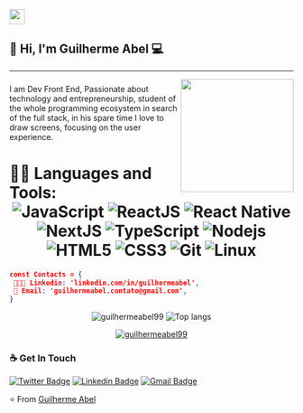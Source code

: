 <p align="left">
  <img src="https://user-images.githubusercontent.com/5679180/79618120-0daffb80-80be-11ea-819e-d2b0fa904d07.gif" width="27px">
</p>

## 👋 Hi, I'm Guilherme Abel :computer:
 ------------
<img align='right' src='https://user-images.githubusercontent.com/5713670/87202985-820dcb80-c2b6-11ea-9f56-7ec461c497c3.gif' width='200"'>

### 
I am Dev Front End, Passionate about technology and entrepreneurship, student of the whole programming ecosystem in search of the full stack, in his spare time I love to draw screens, focusing on the user experience.




 # 👨‍💻 Languages and Tools: <div align="center"> ![JavaScript](https://img.shields.io/badge/-JavaScript-%23F7DF1C?style=flat-square&logo=javascript&logoColor=000000&labelColor=%23F7DF1C&color=%23FFCE5A) ![ReactJS](https://img.shields.io/badge/-ReactJS-%23282C34?style=flat-square&logo=react) ![React Native](https://img.shields.io/badge/-React%20Native-%23282C34?style=flat-square&logo=react) ![NextJS](https://img.shields.io/badge/-NextJs-black?style=flat-square&logo=next.js)  ![TypeScript](https://img.shields.io/badge/-TypeScript-%23282C34?style=flat-square&logo=typescript&logoColor=007bcd) ![Nodejs](https://img.shields.io/badge/-Nodejs-black?style=flat-square&logo=Node.js) ![HTML5](https://img.shields.io/badge/-HTML5-%23E44D27?style=flat-square&logo=html5&logoColor=ffffff) ![CSS3](https://img.shields.io/badge/-CSS3-%231572B6?style=flat-square&logo=css3) ![Git](https://img.shields.io/badge/-git-black?style=flat-square&logo=Git) ![Linux](https://img.shields.io/badge/-linux-%231572B6?style=flat-square&logo=linux)
 
 
  </div>
  
  ```json
const Contacts = { 
   👨🏻‍💻 Linkedin: 'linkedin.com/in/guilhermeabel',
   📒 Email: 'guilhermeabel.contato@gmail.com',
}
```



<p align="center">
  <img src="https://github-readme-stats.vercel.app/api?username=guilhermeabel99&show_icons=true&title_color=fff&icon_color=00d9ff&text_color=c9d1d9&bg_color=161b22" alt="guilhermeabel99" />
    <img src="https://github-readme-stats.vercel.app/api/top-langs/?username=guilhermeabel99&layout=compact&show_icons=true&title_color=fff&icon_color=fff&text_color=c9d1d9&bg_color=161b22" alt="Top langs" />
</p>


<p align="center">
    <a href="https://github.com/guilhermeabel99" target="_blank"><img alt="guilhermeabel99" src="https://badges.pufler.dev/visits/guilhermeabel99/guilhermeabel99?logo=GitHub&label=Visits&color=success&logoColor=white&style=flat-square"/></a>
</p>


### ☕ Get In Touch
[![Twitter Badge](https://img.shields.io/badge/-@guilhermeabel99-6633cc?style=flat-square&labelColor=6633cc&logo=twitter&logoColor=white&link=https://twitter.com/guilhermeabel99)](https://twitter.com/guilhermeabel99) 
[![Linkedin Badge](https://img.shields.io/badge/-Guilherme%20Abel-6633cc?style=flat-square&logo=Linkedin&logoColor=white&link=https://www.linkedin.com/in/guilhermeabel/)](https://www.linkedin.com/in/guilhermeabel/) 
[![Gmail Badge](https://img.shields.io/badge/-guilhermeabel.contato@gmail.com-6633cc?style=flat-square&logo=Gmail&logoColor=white&link=mailto:guilhermeabel.contato@gmail.com)](mailto:guilhermeabel.contato@gmail.com)


⭐️ From [Guilherme Abel](https://github.com/guilhermeabel99)




